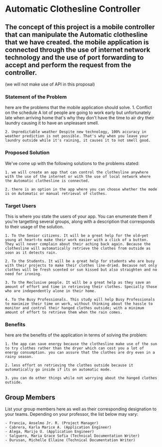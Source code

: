 # Automatic Clothesline Controller
## The concept of this project is a mobile controller that can manipulate the Automatic clothesline that we have created. the mobile application is connected through the use of internet network technology and the use of port forwarding to accept and perform the request from the controller. 
(we will not make use of API in this proposal)

### Statement of the Problem
here are the problems that the mobile application should solve.
	1. Conflict on the schedule A lot of people are going to work early but unfortunately late when arriving home that's why they don't have the time to air dry their laundry causing it to have an unpleasant smell.  
 
	2. Unpredictable weather Despite new technology, 100% accuracy in weather prediction is not possible. That's why when you leave your laundry outside while it's raining, it causes it to not smell good. 
 

### Proposed Solution
We've come up with the following solutions to the problems stated:

	1. we will create an app that can control the clothesline anywhere with the use of the internet or with the use of local network where the Automatic clothesline is connected.

	2. there is an option in the app where you can choose whether the mode is on Automatic or manual retrieval of clothes.


### Target Users
This is where you state the users of your app. You can enumerate them if you're targetting several groups, along with a description that corresponds to their usage of the solution.

	1. To the Senior citizens. It will be a great help for the old—yet young at heart—to make their work easier with a click of a button. They will never complain about their aching back again. Because the clothesline will automatically retrieve the clothes from outside as soon as it detects rain. 

	2. To the Students. It will be a great help for students who are busy with their projects to make their clothes line-dried. Because not only clothes will be fresh scented or sun kissed but also straighten and no need for ironing. 
 
	3. To the Reclusive people. It will be a great help as they save an amount of effort and time in retrieving their clothes. Specially those who are independently alone in their home. 
 
	4. To the Busy Professionals. This study will help Busy Professionals to maximize their time on work, without thinking about the hassle to monitor and control their hanged clothes outside; with a minimum amount of effort to retrieve them when the rain comes. 
 

### Benefits
here are the benefits of the application in terms of solving the problem:

	1. the app can save energy because the clothesline make use of the sun to try clothes rather than the dryer which can cost you a lot of energy consumption. you can assure that the clothes are dry even in a rainy season. 
	
	2. less effort on retrieving the clothes outside because it automatically go inside if its on automatic mode.
	
	3. you can do other things while not worrying about the hanged clothes outside.



## Group Members
List your group members here as well as their corresponding designation to your teams. Depending on your professor, the list below may vary:

	- Francia, Anselmo Jr. R. (Project Manager)
	- Cabrera, Karla Marice A. (Application Engineer)
	- Alega, Marijo U. (Application Engineer)
	- Salguero, Maria Grace Sofia (Technical Documentation Writer)
	- Durusan, Michelle Ellaine (Technical Documentation Writer)
